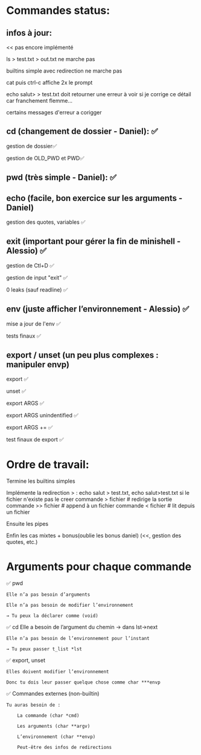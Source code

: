 # Commandes status:

## infos à jour:

<< pas encore implémenté

ls > test.txt > out.txt ne marche pas

builtins simple avec redirection ne marche pas

cat puis ctrl-c affiche 2x le prompt

echo salut> > test.txt doit retourner une erreur à voir si je corrige ce détail car franchement flemme...


certains messages d'erreur a corigger


## cd (changement de dossier - Daniel): ✅

gestion de dossier✅

gestion de OLD_PWD et PWD✅

## pwd (très simple - Daniel): ✅

## echo (facile, bon exercice sur les arguments - Daniel)

gestion des quotes, variables ✅

## exit (important pour gérer la fin de minishell - Alessio) ✅

gestion de Ctl+D ✅

gestion de input "exit" ✅

0 leaks (sauf readline) ✅

## env (juste afficher l’environnement - Alessio) ✅

mise a jour de l'env ✅

tests finaux ✅

## export / unset (un peu plus complexes : manipuler envp)

export ✅

unset ✅

export ARGS ✅

export ARGS unindentified ✅

export ARGS += ✅

test finaux de export ✅

# Ordre de travail:
Termine les builtins simples

Implémente la redirection > : echo salut > test.txt, echo salut>test.txt
si le fichier n'existe pas le creer
commande > fichier        # redirige la sortie
commande >> fichier       # append à un fichier
commande < fichier        # lit depuis un fichier

Ensuite les pipes

Enfin les cas mixtes + bonus(oublie les bonus daniel) (<<, gestion des quotes, etc.)

# Arguments pour chaque commande
✅ pwd

    Elle n’a pas besoin d’arguments

    Elle n’a pas besoin de modifier l’environnement

    → Tu peux la déclarer comme (void)
✅ cd
    Elle a besoin de l’argument du chemin → dans lst->next

    Elle n’a pas besoin de l’environnement pour l’instant

    → Tu peux passer t_list *lst

✅ export, unset

    Elles doivent modifier l’environnement

    Donc tu dois leur passer quelque chose comme char ***envp

✅ Commandes externes (non-builtin)

    Tu auras besoin de :

        La commande (char *cmd)

        Les arguments (char **argv)

        L’environnement (char **envp)

        Peut-être des infos de redirections

